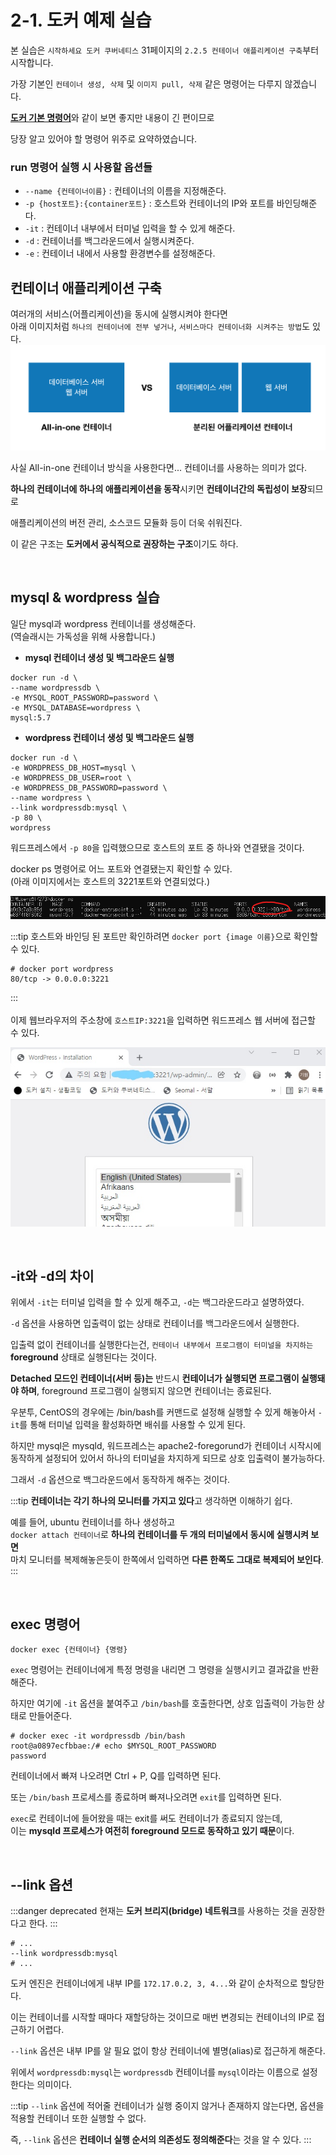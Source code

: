 # 2-1. 도커 예제 실습

본 실습은 `시작하세요 도커 쿠버네티스` 31페이지의 `2.2.5 컨테이너 애플리케이션 구축`부터 시작합니다.

가장 기본인 `컨테이너 생성, 삭제` 및 `이미지 pull, 삭제` 같은 명령어는 다루지 않겠습니다.

[**도커 기본 명령어**](./00.%20도커%20기본%20명령어.md)와 같이 보면 좋지만 내용이 긴 편이므로

당장 알고 있어야 할 명령어 위주로 요약하였습니다.

### run 명령어 실행 시 사용할 옵션들

- `--name {컨테이너이름}` : 컨테이너의 이름을 지정해준다.
- `-p {host포트}:{container포트}` : 호스트와 컨테이너의 IP와 포트를 바인딩해준다.
- `-it` : 컨테이너 내부에서 터미널 입력을 할 수 있게 해준다.
- `-d` : 컨테이너를 백그라운드에서 실행시켜준다.
- `-e` : 컨테이너 내에서 사용할 환경변수를 설정해준다.

## 컨테이너 애플리케이션 구축

여러개의 서비스(어플리케이션)을 동시에 실행시켜야 한다면  
아래 이미지처럼 `하나의 컨테이너에 전부 넣거나`, `서비스마다 컨테이너화 시켜주는 방법`도 있다.
![all-in-one-container](/images/ETC-Docker/all-in-one-container.png)

사실 All-in-one 컨테이너 방식을 사용한다면... 컨테이너를 사용하는 의미가 없다.

**하나의 컨테이너에 하나의 애플리케이션을 동작**시키면 **컨테이너간의 독립성이 보장**되므로

애플리케이션의 버전 관리, 소스코드 모듈화 등이 더욱 쉬워진다.

이 같은 구조는 **도커에서 공식적으로 권장하는 구조**이기도 하다.

<br>

## mysql & wordpress 실습

일단 mysql과 wordpress 컨테이너를 생성해준다.  
\(역슬래시는 가독성을 위해 사용합니다.)

- **mysql 컨테이너 생성 및 백그라운드 실행**

```shell
docker run -d \
--name wordpressdb \
-e MYSQL_ROOT_PASSWORD=password \
-e MYSQL_DATABASE=wordpress \
mysql:5.7
```

- **wordpress 컨테이너 생성 및 백그라운드 실행**

```shell
docker run -d \
-e WORDPRESS_DB_HOST=mysql \
-e WORDPRESS_DB_USER=root \
-e WORDPRESS_DB_PASSWORD=password \
--name wordpress \
--link wordpressdb:mysql \
-p 80 \
wordpress
```

워드프레스에서 `-p 80`을 입력했으므로 호스트의 포트 중 하나와 연결됐을 것이다.

docker ps 명령어로 어느 포트와 연결됐는지 확인할 수 있다.  
\(아래 이미지에서는 호스트의 3221포트와 연결되었다.)

![exam-1](/images/ETC-Docker/exam-1.png)

:::tip
호스트와 바인딩 된 포트만 확인하려면 `docker port {image 이름}`으로 확인할 수 있다.

```shell
# docker port wordpress
80/tcp -> 0.0.0.0:3221
```

:::
<br>
<br>
이제 웹브라우저의 주소창에 `호스트IP:3221`을 입력하면 워드프레스 웹 서버에 접근할 수 있다.

![exam-2](/images/ETC-Docker/exam-2.jpg)

<br>

## -it와 -d의 차이

위에서 `-it`는 터미널 입력을 할 수 있게 해주고, `-d`는 백그라운드라고 설명하였다.

`-d` 옵션을 사용하면 입출력이 없는 상태로 컨테이너를 백그라운드에서 실행한다.

입출력 없이 컨테이너를 실행한다는건, `컨테이너 내부에서 프로그램이 터미널을 차지하는` **foreground** 상태로 실행된다는 것이다.

**Detached 모드인 컨테이너\(서버 등)는** 반드시 **컨테이너가 실행되면 프로그램이 실행돼야 하며**, foreground 프로그램이 실행되지 않으면 컨테이너는 종료된다.

우분투, CentOS의 경우에는 /bin/bash를 커맨드로 설정해 실행할 수 있게 해놓아서 `-it`를 통해 터미널 입력을 활성화하면 배쉬를 사용할 수 있게 된다.

하지만 mysql은 mysqld, 워드프레스는 apache2-foregorund가 컨테이너 시작시에 동작하게 설정되어 있어서 하나의 터미널을 차지하게 되므로 상호 입출력이 불가능하다.

그래서 `-d` 옵션으로 백그라운드에서 동작하게 해주는 것이다.

:::tip
**컨테이너는 각기 하나의 모니터를 가지고 있다**고 생각하면 이해하기 쉽다.

예를 들어, ubuntu 컨테이너를 하나 생성하고  
`docker attach 컨테이너`로 **하나의 컨테이너를 두 개의 터미널에서 동시에 실행시켜 보면**  
마치 모니터를 복제해놓은듯이 한쪽에서 입력하면 **다른 한쪽도 그대로 복제되어 보인다**.
:::

<br>

## exec 명령어

```shell
docker exec {컨테이너} {명령}
```

`exec` 명령어는 컨테이너에게 특정 명령을 내리면 그 명령을 실행시키고 결과값을 반환해준다.

하지만 여기에 `-it` 옵션을 붙여주고 `/bin/bash`를 호출한다면, 상호 입출력이 가능한 상태로 만들어준다.

```
# docker exec -it wordpressdb /bin/bash
root@a0897ecfbbae:/# echo $MYSQL_ROOT_PASSWORD
password
```

컨테이너에서 빠져 나오려면 Ctrl + P, Q를 입력하면 된다.

또는 `/bin/bash` 프로세스를 종료하며 빠져나오려면 `exit`를 입력하면 된다.

`exec`로 컨테이너에 들어왔을 때는 exit를 써도 컨테이너가 종료되지 않는데,  
이는 **mysqld 프로세스가 여전히 foreground 모드로 동작하고 있기 때문**이다.

<br>

## --link 옵션

:::danger deprecated
현재는 **도커 브리지\(bridge) 네트워크**를 사용하는 것을 권장한다고 한다.
:::

```shell
# ...
--link wordpressdb:mysql
# ...
```

도커 엔진은 컨테이너에게 내부 IP를 `172.17.0.2, 3, 4...`와 같이 순차적으로 할당한다.

이는 컨테이너를 시작할 때마다 재할당하는 것이므로 매번 변경되는 컨테이너의 IP로 접근하기 어렵다.

`--link` 옵션은 내부 IP를 알 필요 없이 항상 컨테이너에 별명\(alias)로 접근하게 해준다.

위에서 `wordpressdb:mysql`는 `wordpressdb` 컨테이너를 `mysql`이라는 이름으로 설정한다는 의미이다.

:::tip
`--link` 옵션에 적어줄 컨테이너가 실행 중이지 않거나 존재하지 않는다면, 옵션을 적용할 컨테이너 또한 실행할 수 없다.

즉, `--link` 옵션은 **컨테이너 실행 순서의 의존성도 정의해준다**는 것을 알 수 있다.
:::
